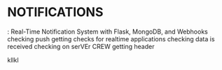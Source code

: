 # NOTIFICATIONS
: Real-Time Notification System with Flask, MongoDB, and Webhooks
checking push
getting checks for realtime applications
checking data is received
checking on serVEr
CREW
getting header

kllkl
